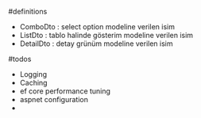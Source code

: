 ﻿#definitions
* ComboDto : select option modeline verilen isim
* ListDto : tablo halinde gösterim modeline verilen isim
* DetailDto : detay grünüm modeline verilen isim

#todos
* Logging
* Caching
* ef core performance tuning
* aspnet configuration
* 